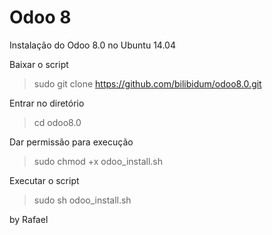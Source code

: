 # Odoo 8
Instalação do Odoo 8.0 no Ubuntu 14.04


Baixar o script
> sudo git clone https://github.com/bilibidum/odoo8.0.git

Entrar no diretório
> cd odoo8.0

Dar permissão para execução
> sudo chmod +x odoo_install.sh

Executar o script
> sudo sh odoo_install.sh






by Rafael
